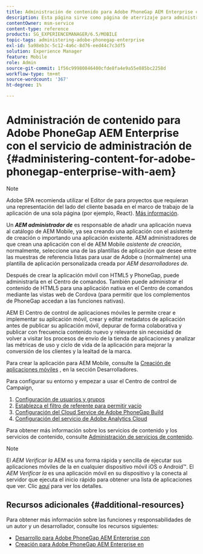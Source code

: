 ```yaml
---
title: Administración de contenido para Adobe PhoneGap AEM Enterprise con el servicio de administración de
description: Esta página sirve como página de aterrizaje para administrar Adobe PhoneGap Enterprise.
contentOwner: msm-service
content-type: reference
products: SG_EXPERIENCEMANAGER/6.5/MOBILE
topic-tags: administering-adobe-phonegap-enterprise
exl-id: 5a98eb3c-5c12-4a6c-8d76-eed44c7c3df5
solution: Experience Manager
feature: Mobile
role: Admin
source-git-commit: 1f56c99980846400cfde8fa4e9a55e885bc2258d
workflow-type: tm+mt
source-wordcount: '367'
ht-degree: 1%

---
```


# Administración de contenido para Adobe PhoneGap AEM Enterprise con el servicio de administración de {#administering-content-for-adobe-phonegap-enterprise-with-aem}

>[!NOTE]
>
>Adobe SPA recomienda utilizar el Editor de para proyectos que requieran una representación del lado del cliente basada en el marco de trabajo de la aplicación de una sola página (por ejemplo, React). [Más información](/help/sites-developing/spa-overview.md).

Un ***AEM administrador de*** es responsable de añadir una aplicación nueva al catálogo de AEM Mobile, ya sea creando una aplicación con el asistente de creación o importando una aplicación existente. AEM administradores de que crean una aplicación con el de AEM Mobile *asistente de creación*, normalmente, seleccione una de las plantillas de aplicación que desee entre las muestras de referencia listas para usar de Adobe o (normalmente) una plantilla de aplicación personalizada creada por *AEM desarrolladores de.*

Después de crear la aplicación móvil con HTML5 y PhoneGap, puede administrarla en el Centro de comandos. También puede administrar el contenido de HTML5 para una aplicación nativa en el Centro de comandos mediante las vistas web de Cordova (para permitir que los complementos de PhoneGap accedan a las funciones nativas).

AEM El Centro de control de aplicaciones móviles le permite crear e implementar su aplicación móvil, crear y editar metadatos de aplicación antes de publicar su aplicación móvil, depurar de forma colaborativa y publicar con frecuencia contenido nuevo y relevante sin necesidad de volver a visitar los procesos de envío de la tienda de aplicaciones y analizar las métricas de uso y ciclo de vida de la aplicación para mejorar la conversión de los clientes y la lealtad de la marca.

Para crear la aplicación para AEM Mobile, consulte la [Creación de aplicaciones móviles](/help/mobile/building-app-mobile-phonegap.md) , en la sección Desarrolladores.

Para configurar su entorno y empezar a usar el Centro de control de Campaign,

1. [Configuración de usuarios y grupos](/help/mobile/configure-users-groups.md)
1. [Establezca el filtro de referente para permitir vacío](/help/mobile/setting-referrer-filter-empty.md)
1. [Configuración del Cloud Service de Adobe PhoneGap Build](/help/mobile/configure-phonegap-build-cloud.md)
1. [Configuración del servicio de Adobe Analytics Cloud](/help/mobile/configure-adobe-mobile-cloud-service.md)

Para obtener más información sobre los servicios de contenido y los servicios de contenido, consulte [Administración de servicios de contenido](/help/mobile/developing-content-services.md).

>[!NOTE]
>
>El *AEM Verificar la* AEM es una forma rápida y sencilla de ejecutar sus aplicaciones móviles de la en cualquier dispositivo móvil iOS o Android™. El *AEM Verificar la* es una aplicación móvil en su dispositivo y la conecta al servidor que ejecuta el inicio rápido para obtener una lista de aplicaciones que ver. Clic [aquí](/help/mobile/phonegap-mobile-quickstart.md) para ver los detalles.

## Recursos adicionales {#additional-resources}

Para obtener más información sobre las funciones y responsabilidades de un autor y un desarrollador, consulte los recursos siguientes:

* [Desarrollo para Adobe PhoneGap AEM Enterprise con](/help/mobile/developing-in-phonegap.md)
* [Creación para Adobe PhoneGap AEM Enterprise en](/help/mobile/phonegap.md)
